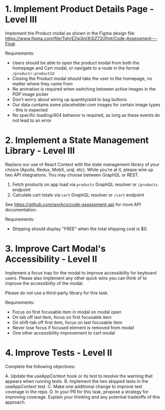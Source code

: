 # 1. Implement Product Details Page - Level III

Implement the Product modal as shown in the Figma design file: https://www.figma.com/file/TghrEZgi3nl3t3iZ72Ufmt/Code-Assessment---Final.

Requirements:

- Users should be able to open the product modal from both the homepage and Cart modal, or navigate to a route in the format `/product/:productId`
- Closing the Product modal should take the user to the homepage, no matter where they came from
- No animation is required when switching between active images in the PDP image picker
- Don't worry about wiring up quantity/add to bag buttons
- Our data contains some placeholder.com images for certain image types - this is expected
- No specific loading/404 behavior is required, as long as these events do not lead to an error

# 2. Implement a State Management Library - Level III

Replace our use of React Context with the state management library of your choice (Apollo, Redux, MobX, urql, etc). While you’re at it, please wire up two API integrations. You may choose between GraphQL or REST.

1. Fetch products on app load via `products` GraphQL resolver or `/products` endpoint
2. Calculate cart totals via `cart` GraphQL resolver or `/cart` endpoint

See https://github.com/workco/code-assessment-api for more API documentation.

Requirements:

- Shipping should display "FREE" when the total shipping cost is $0.

# 3. Improve Cart Modal's Accessibility - Level II

Implement a focus trap for the modal to improve accessibility for keyboard users. Please also implement any other quick wins you can think of to improve the accessibility of the modal.

Please do not use a third-party library for this task.

Requirements:

- Focus on first focusable item in modal on modal open
- On tab off last item, focus on first focusable item
- On shift-tab off first item, focus on last focusable item
- Never lose focus if focused element is removed from modal
- One other accessibility improvement to cart modal

# 4. Improve Tests - Level II

Complete the following objectives:

A. Update the useAppContext hook or its test to resolve the warning that appears when running tests.
B. Implement the two skipped tests in the useAppContext test.
C. Make one additional change to improve test coverage in the repo.
D. In your PR for this task, propose a strategy for improving coverage. Explain your thinking and any potential tradeoffs of this approach.